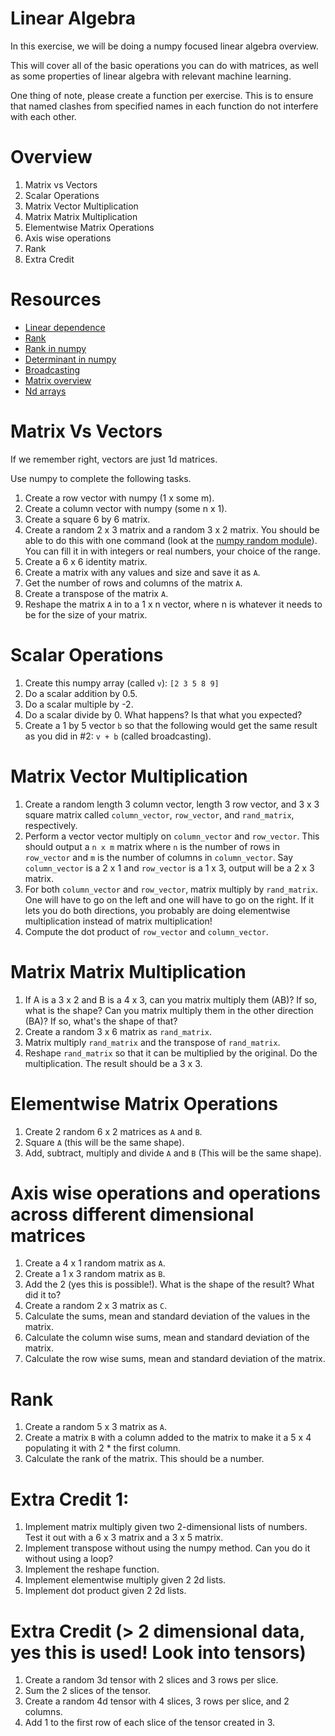 Linear Algebra
===================================
In this exercise, we will be doing a numpy focused linear algebra overview.

This will cover all of the basic operations you can do with matrices, as well as some properties of linear algebra with relevant machine learning.

One thing of note, please create a function per exercise. This is to ensure that named clashes from specified names in each function do not interfere with each other.


Overview
==============================
1. Matrix vs Vectors
2. Scalar Operations
3. Matrix Vector Multiplication
4. Matrix Matrix Multiplication
5. Elementwise Matrix Operations
6. Axis wise operations
7. Rank
8. Extra Credit


Resources
====================
* [Linear dependence](http://www.math.oregonstate.edu/home/programs/undergrad/CalculusQuestStudyGuides/vcalc/lindep/lindep.html)
* [Rank](http://www.cliffsnotes.com/math/algebra/linear-algebra/real-euclidean-vector-spaces/the-rank-of-a-matrix)
* [Rank in numpy](http://docs.scipy.org/doc/numpy-dev/reference/generated/numpy.linalg.matrix_rank.html)
* [Determinant in numpy](http://docs.scipy.org/doc/numpy/reference/generated/numpy.linalg.det.html)
* [Broadcasting](http://docs.scipy.org/doc/numpy/user/basics.broadcasting.html)
* [Matrix overview](http://cs229.stanford.edu/section/cs229-linalg.pdf)
* [Nd arrays](http://docs.scipy.org/doc/numpy/reference/arrays.ndarray.html)


Matrix Vs Vectors
=====================================
If we remember right, vectors are just 1d matrices.

Use numpy to complete the following tasks.

1. Create a row vector with numpy (1 x some m).
2. Create a column vector with numpy (some n x 1).
3. Create a square 6 by 6 matrix.
4. Create a random 2 x 3 matrix and a random 3 x 2 matrix. You should be able to do this with one command (look at the [numpy random module](http://docs.scipy.org/doc/numpy/reference/routines.random.html)). You can fill it in with integers or real numbers, your choice of the range.
5. Create a 6 x 6 identity matrix.
6. Create a matrix with any values and size and save it as `A`.
7. Get the number of rows and columns of the matrix `A`.
8. Create a transpose of the matrix `A`.
9. Reshape the matrix `A` in to a 1 x n vector, where n is whatever it needs to be for the size of your matrix.


Scalar Operations
==============================
1. Create this numpy array (called `v`): `[2 3 5 8 9]`
2. Do a scalar addition by 0.5.
3. Do a scalar multiple by -2.
4. Do a scalar divide by 0. What happens? Is that what you expected?
5. Create a 1 by 5 vector `b` so that the following would get the same result as you did in #2: `v + b` (called broadcasting).


Matrix Vector Multiplication
============================================
1. Create a random length 3 column vector, length 3 row vector, and 3 x 3 square matrix called `column_vector`, `row_vector`, and `rand_matrix`, respectively.
2. Perform a vector vector multiply on `column_vector` and `row_vector`. This should output a `n x m` matrix where `n` is the number of rows in `row_vector` and `m` is the number of columns in `column_vector`. Say `column_vector` is a 2 x 1 and `row_vector` is a 1 x 3, output will be a 2 x 3 matrix.
3. For both `column_vector` and `row_vector`, matrix multiply by `rand_matrix`. One will have to go on the left and one will have to go on the right. If it lets you do both directions, you probably are doing elementwise multiplication instead of matrix multiplication!
4. Compute the dot product of `row_vector` and `column_vector`.


Matrix Matrix Multiplication
======================================
1. If A is a 3 x 2 and B is a 4 x 3, can you matrix multiply them (AB)? If so, what is the shape? Can you matrix multiply them in the other direction (BA)? If so, what's the shape of that?
2. Create a random 3 x 6 matrix as `rand_matrix`.
3. Matrix multiply `rand_matrix` and the transpose of `rand_matrix`.
4. Reshape `rand_matrix` so that it can be multiplied by the original. Do the multiplication. The result should be a 3 x 3.


Elementwise Matrix Operations
========================================
1. Create 2 random 6 x 2 matrices as `A` and `B`.
2. Square `A` (this will be the same shape).
3. Add, subtract, multiply and divide `A` and `B` (This will be the same shape).


Axis wise operations and operations across different dimensional matrices
================================
1. Create a 4 x 1 random matrix as `A`.
2. Create a 1 x 3 random matrix as `B`.
3. Add the 2 (yes this is possible!). What is the shape of the result? What did it to?
4. Create a random 2 x 3 matrix as `C`.
5. Calculate the sums, mean and standard deviation of the values in the matrix. 
6. Calculate the column wise sums, mean and standard deviation of the matrix. 
7. Calculate the row wise sums, mean and standard deviation of the matrix.


Rank
======================================
1. Create a random 5 x 3 matrix as `A`.
2. Create a matrix `B` with a column added to the matrix to make it a 5 x 4 populating it with 2 * the first column.
3. Calculate the rank of the matrix. This should be a number.


Extra Credit 1:
===========================
1. Implement matrix multiply given two 2-dimensional lists of numbers. Test it out with a 6 x 3 matrix and a 3 x 5 matrix. 
2. Implement transpose without using the numpy method. Can you do it without using a loop?
3. Implement the reshape function.
4. Implement elementwise multiply given 2 2d lists.
5. Implement dot product given 2 2d lists.


Extra Credit (> 2 dimensional data, yes this is used! Look into tensors) 
===========================
1. Create a random 3d tensor with 2 slices and 3 rows per slice.
2. Sum the 2 slices of the tensor.
3. Create a random 4d tensor with 4 slices, 3 rows per slice, and 2 columns.
4. Add 1 to the first row of each slice of the tensor created in 3.
